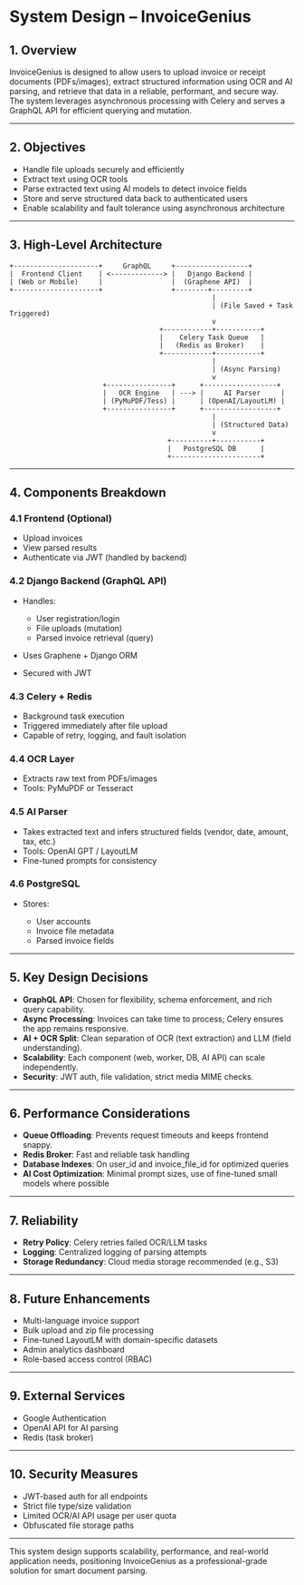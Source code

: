 # System Design – InvoiceGenius

## 1. Overview

InvoiceGenius is designed to allow users to upload invoice or receipt documents (PDFs/images), extract structured information using OCR and AI parsing, and retrieve that data in a reliable, performant, and secure way. The system leverages asynchronous processing with Celery and serves a GraphQL API for efficient querying and mutation.

---

## 2. Objectives

* Handle file uploads securely and efficiently
* Extract text using OCR tools
* Parse extracted text using AI models to detect invoice fields
* Store and serve structured data back to authenticated users
* Enable scalability and fault tolerance using asynchronous architecture

---

## 3. High-Level Architecture

```
+---------------------+     GraphQL     +------------------+
|  Frontend Client    | <-------------> |   Django Backend |
| (Web or Mobile)     |                 |  (Graphene API)  |
+---------------------+                 +--------+---------+
                                                  |
                                                  | (File Saved + Task Triggered)
                                                  v
                                     +------------+-----------+
                                     |    Celery Task Queue   |
                                     |   (Redis as Broker)    |
                                     +------------+-----------+
                                                  |
                                                  | (Async Parsing)
                                                  v
                       +----------------+      +------------------+
                       |   OCR Engine   | ---> |     AI Parser     |
                       | (PyMuPDF/Tess) |      | (OpenAI/LayoutLM) |
                       +----------------+      +------------------+
                                                  |
                                                  | (Structured Data)
                                                  v
                                       +----------+-----------+
                                       |   PostgreSQL DB      |
                                       +----------------------+
```

---

## 4. Components Breakdown

### 4.1 Frontend (Optional)

* Upload invoices
* View parsed results
* Authenticate via JWT (handled by backend)

### 4.2 Django Backend (GraphQL API)

* Handles:

  * User registration/login
  * File uploads (mutation)
  * Parsed invoice retrieval (query)
* Uses Graphene + Django ORM
* Secured with JWT

### 4.3 Celery + Redis

* Background task execution
* Triggered immediately after file upload
* Capable of retry, logging, and fault isolation

### 4.4 OCR Layer

* Extracts raw text from PDFs/images
* Tools: PyMuPDF or Tesseract

### 4.5 AI Parser

* Takes extracted text and infers structured fields (vendor, date, amount, tax, etc.)
* Tools: OpenAI GPT / LayoutLM
* Fine-tuned prompts for consistency

### 4.6 PostgreSQL

* Stores:

  * User accounts
  * Invoice file metadata
  * Parsed invoice fields

---

## 5. Key Design Decisions

* **GraphQL API**: Chosen for flexibility, schema enforcement, and rich query capability.
* **Async Processing**: Invoices can take time to process; Celery ensures the app remains responsive.
* **AI + OCR Split**: Clean separation of OCR (text extraction) and LLM (field understanding).
* **Scalability**: Each component (web, worker, DB, AI API) can scale independently.
* **Security**: JWT auth, file validation, strict media MIME checks.

---

## 6. Performance Considerations

* **Queue Offloading**: Prevents request timeouts and keeps frontend snappy.
* **Redis Broker**: Fast and reliable task handling
* **Database Indexes**: On user\_id and invoice\_file\_id for optimized queries
* **AI Cost Optimization**: Minimal prompt sizes, use of fine-tuned small models where possible

---

## 7. Reliability

* **Retry Policy**: Celery retries failed OCR/LLM tasks
* **Logging**: Centralized logging of parsing attempts
* **Storage Redundancy**: Cloud media storage recommended (e.g., S3)

---

## 8. Future Enhancements

* Multi-language invoice support
* Bulk upload and zip file processing
* Fine-tuned LayoutLM with domain-specific datasets
* Admin analytics dashboard
* Role-based access control (RBAC)

---

## 9. External Services

* Google Authentication
* OpenAI API for AI parsing
* Redis (task broker)

---

## 10. Security Measures

* JWT-based auth for all endpoints
* Strict file type/size validation
* Limited OCR/AI API usage per user quota
* Obfuscated file storage paths

---

This system design supports scalability, performance, and real-world application needs, positioning InvoiceGenius as a professional-grade solution for smart document parsing.

